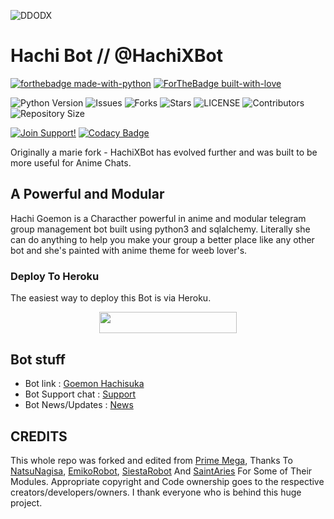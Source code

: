 ![DDODX](https://telegra.ph/file/f2a033fd4e10fbee49551.jpg)
# Hachi Bot // @HachiXBot

[![forthebadge made-with-python](http://ForTheBadge.com/images/badges/made-with-python.svg)](https://www.python.org/)
[![ForTheBadge built-with-love](http://ForTheBadge.com/images/badges/built-with-love.svg)](https://GitHub.com/ridhoajaaa/)</br>


![Python Version](https://img.shields.io/badge/python-3.10-green?style=for-the-badge&logo=appveyor)
![Issues](https://img.shields.io/github/issues/ridhoajaaa/HachiProBot?style=for-the-badge&logo=appveyor)
![Forks](https://img.shields.io/github/forks/ridhoajaaa/HachiProBot?style=for-the-badge&logo=appveyor)
![Stars](https://img.shields.io/github/stars/ridhoajaaa/HachiProBot?style=for-the-badge&logo=appveyor)
![LICENSE](https://img.shields.io/github/license/ridhoajaaa/HachiProBot?style=for-the-badge&logo=appveyor)
![Contributors](https://img.shields.io/github/contributors/ridhoajaaa/HachiProBot?style=for-the-badge&logo=appveyor)
![Repository Size](https://img.shields.io/github/repo-size/ridhoajaaa/HachiProBot?style=for-the-badge&logo=appveyor)</br>


[![Join Support!](https://img.shields.io/badge/Support%20Chat-demonszx-red)](https://t.me/demonszxx)
[![Codacy Badge](https://app.codacy.com/project/badge/Grade/cfb691a93a064d9ea753ef2b5fccf797)](https://www.codacy.com/manual/ridhoajaaa/HachiXBot?utm_source=github.com&amp;utm_medium=referral&amp;utm_content=ridhoajaaa/HachiXBot&amp;utm_campaign=Badge_Grade)


Originally a marie fork - HachiXBot has evolved further and was built to be more useful for Anime Chats.

## A Powerful and Modular

Hachi Goemon is a Characther powerful in anime and modular telegram group management bot built using python3 and sqlalchemy. Literally she can do anything to help you make your group a better place like any other bot and she's painted with anime theme for weeb lover's.

### Deploy To Heroku 

The easiest way to deploy this Bot is via Heroku.

<p align="center"><a href="https://heroku.com/deploy?template=https://github.com/ridhoajaaa/HachiXBot"> <img src="https://img.shields.io/badge/Deploy%20To%20Heroku-black?style=for-the-badge&logo=heroku" width="220" height="34.45"/></a></p>

## Bot stuff

* Bot link : [Goemon Hachisuka](https://t.me/HachiXBot)
* Bot Support chat : [Support](https://t.me/demonszxx)
* Bot News/Updates : [News](https://t.me/HachiXLog)

## CREDITS

This whole repo was forked and edited from [Prime Mega](https://github.com/Tonic990/HachiBot), Thanks To [NatsuNagisa](https://github.com/aryazakaria01/Natsunagi-Nagisa), [EmikoRobot](https://github.com/kennedy-ex/EmikoRobot), [SiestaRobot](https://github.com/shiinobu/SiestaRobot) And [SaintAries](https://github.com/Aryza23/SaintAries) For Some of Their Modules.
Appropriate copyright and Code ownership goes to the respective creators/developers/owners.
I thank everyone who is behind this huge project. 
